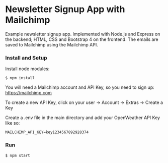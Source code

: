 # Newsletter Signup App with Mailchimp

Example newsletter signup app. Implemented with Node.js and Express on the backend; HTML, CSS and Bootstrap 4 on the frontend. The emails are saved to Mailchimp using the Mailchimp API.

### Install and Setup

Install node modules:

    $ npm install

You will need a Mailchimp account and API Key, so you need to sign up: https://mailchimp.com

To create a new API Key, click on your user -> Account -> Extras -> Create a Key

Create a .env file in the main directory and add your OpenWeather API Key like so:

    MAILCHIMP_API_KEY=key1234567892928374

### Run

    $ npm start
